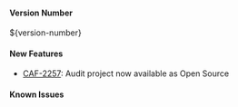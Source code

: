 #### Version Number
${version-number}

#### New Features

- [CAF-2257](https://jira.autonomy.com/browse/CAF-2257): Audit project now available as Open Source

#### Known Issues